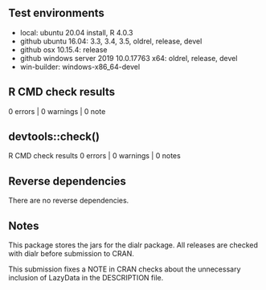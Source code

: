 ## Test environments
* local: ubuntu 20.04 install, R 4.0.3
* github ubuntu 16.04: 3.3, 3.4, 3.5, oldrel, release, devel
* github osx 10.15.4: release
* github windows server 2019 10.0.17763 x64: oldrel, release, devel
* win-builder: windows-x86_64-devel

## R CMD check results

0 errors | 0 warnings | 0 note

## devtools::check()

R CMD check results
0 errors | 0 warnings | 0 notes

## Reverse dependencies

There are no reverse dependencies.

## Notes

This package stores the jars for the dialr package. All releases are checked with dialr before submission to CRAN.

This submission fixes a NOTE in CRAN checks about the unnecessary inclusion of LazyData in the DESCRIPTION file.
